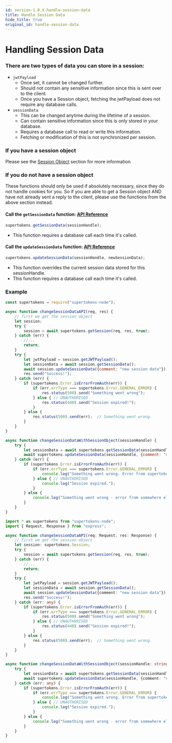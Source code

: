```yaml
---
id: version-1.0.X-handle-session-data
title: Handle Session Data
hide_title: true
original_id: handle-session-data
---
```


# Handling Session Data

### There are two types of data you can store in a session:
- `jwtPayload`
    - Once set, it cannot be changed further.
    - Should not contain any sensitive information since this is sent over to the client.
    - Once you have a Session object, fetching the jwtPayload does not require any database calls.
- `sessionData`
    - This can be changed anytime during the lifetime of a session.
    - Can contain sensitive information since this is only stored in your database.
    - Requires a database call to read or write this information.
    - Fetching or modification of this is not synchronized per session.

### If you have a session object
Please see the [Session Object](../api-reference/session-object/overview) section for more information

### If you do not have a session object
<div class="specialNote" style="margin-bottom: 20px">
These functions should only be used if absolutely necessary, since they do not handle cookies for you. So if you are able to get a Session object AND have not already sent a reply to the client, please use the functions from the above section instead.
</div>

#### Call the `getSessionData` function: [API Reference](../api-reference/get-session-data)
```js
supertokens.getSessionData(sessionHandle);
```
- This function requires a database call each time it's called.

#### Call the `updateSessionData` function: [API Reference](../api-reference/update-session-data)
```js
supertokens.updateSessionData(sessionHandle, newSessionData);
```
- This function overrides the current session data stored for this sessionHandle.
- This function requires a database call each time it's called.

<div class="divider"></div>

### Example
<!--DOCUSAURUS_CODE_TABS-->
<!--Javascript-->
```js
const supertokens = require("supertokens-node");

async function changeSessionDataAPI(req, res) {
    // first we get the session object
    let session;
    try {
        session = await supertokens.getSession(req, res, true);
    } catch (err) {
        //...
        return;
    }
    try {
        let jwtPayload = session.getJWTPayload();
        let sessionData = await session.getSessionData();
        await session.updateSessionData({comment: "new session data"});
        res.send("Success!");
    } catch (err) {
        if (supertokens.Error.isErrorFromAuth(err)) {
            if (err.errType === supertokens.Error.GENERAL_ERROR) {
                res.status(500).send("Something went wrong");
            } else { // UNAUTHORISED
                res.status(440).send("Session expired!");
            }
        } else {
            res.status(500).send(err);  // Something went wrong.
        }
    }
}

async function changeSessionDataWithSessionObject(sessionHandle) {
    try {
        let sessionData = await supertokens.getSessionData(sessionHandle);
        await supertokens.updateSessionData(sessionHandle, {comment: "new session data"});
    } catch (err) {
        if (supertokens.Error.isErrorFromAuth(err)) {
            if (err.errType === supertokens.Error.GENERAL_ERROR) {
                console.log("Something went wrong. Error from supertokens lib");
            } else { // UNAUTHORISED
                console.log("Session expired.");
            }
        } else {
            console.log("Something went wrong - error from somewhere else.");
        }
    }
}
```
<!--Typescript-->
```ts
import * as supertokens from "supertokens-node";
import { Request, Response } from "express";

async function changeSessionDataAPI(req: Request, res: Response) {
    // first we get the session object
    let session: supertokens.Session;
    try {
        session = await supertokens.getSession(req, res, true);
    } catch (err) {
        //...
        return;
    }
    try {
        let jwtPayload = session.getJWTPayload();
        let sessionData = await session.getSessionData();
        await session.updateSessionData({comment: "new session data"});
        res.send("Success!");
    } catch (err: any) {
        if (supertokens.Error.isErrorFromAuth(err)) {
            if (err.errType === supertokens.Error.GENERAL_ERROR) {
                res.status(500).send("Something went wrong");
            } else { // UNAUTHORISED
                res.status(440).send("Session expired!");
            }
        } else {
            res.status(500).send(err);  // Something went wrong.
        }
    }
}

async function changeSessionDataWithSessionObject(sessionHandle: string) {
    try {
        let sessionData = await supertokens.getSessionData(sessionHandle);
        await supertokens.updateSessionData(sessionHandle, {comment: "new session data"});
    } catch (err: any) {
        if (supertokens.Error.isErrorFromAuth(err)) {
            if (err.errType === supertokens.Error.GENERAL_ERROR) {
                console.log("Something went wrong. Error from supertokens lib");
            } else { // UNAUTHORISED
                console.log("Session expired.");
            }
        } else {
            console.log("Something went wrong - error from somewhere else.");
        }
    }
}
```
<!--END_DOCUSAURUS_CODE_TABS-->